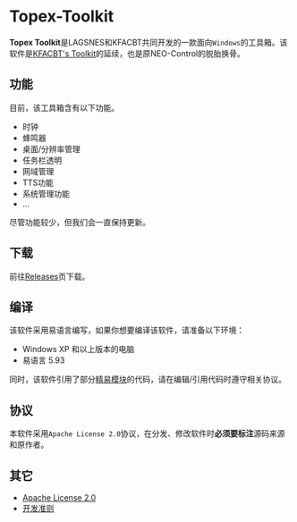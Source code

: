 # Topex-Toolkit

**Topex Toolkit**是LAGSNES和KFACBT共同开发的一款面向`Windows`的工具箱。该软件是[KFACBT's Toolkit](https://github.com/gytxtx/KFACBT_Toolkit)的延续，也是原NEO-Control的脱胎换骨。

## 功能

目前，该工具箱含有以下功能。

- 时钟
- 蜂鸣器
- 桌面/分辨率管理
- 任务栏透明
- 网域管理
- TTS功能
- 系统管理功能
- ...

尽管功能较少，但我们会一直保持更新。

## 下载
前往[Releases](https://github.com/TopexStudio/Topex-Toolkit/releases)页下载。

## 编译

该软件采用易语言编写，如果你想要编译该软件，请准备以下环境：

- Windows XP 和以上版本的电脑
- 易语言 5.93

同时，该软件引用了部分[精易模块](https://bbs.125.la)的代码，请在编辑/引用代码时遵守相关协议。

## 协议

本软件采用`Apache License 2.0`协议，在分发、修改软件时**必须要标注**源码来源和原作者。

## 其它
 - [Apache License 2.0](https://topexstudio.github.io/apachelicense2)
 - [开发准则](https://topexstudio.github.io/Topex-Toolkit/devloper-rule)
